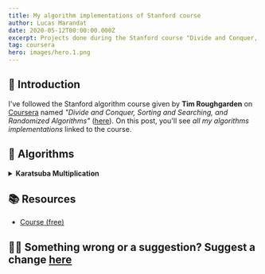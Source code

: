 ```yaml
---
title: My algorithm implementations of Stanford course
author: Lucas Marandat
date: 2020-05-12T00:00:00.000Z
excerpt: Projects done during the Stanford course "Divide and Conquer, Sorting and Searching, and Randomized Algorithms".
tag: coursera
hero: images/hero.1.png
---
```


## 🚀 Introduction

I've followed the Stanford algorithm course given by **Tim Roughgarden** on [Coursera](https://www.coursera.org/) named _"Divide and Conquer, Sorting and Searching, and Randomized Algorithms"_ ([here](https://www.coursera.org/learn/algorithms-divide-conquer#syllabus)). On this post, you'll see _all my algorithms implementations_ linked to the course.

## 🧩 Algorithms

<details>
<summary>
<b>Karatsuba Multiplication</b>
</summary>

<br />

### Explanation

Based on [Karatsuba](https://en.wikipedia.org/wiki/Karatsuba_algorithm) notice :

Let $x$ and $y$ be represented as $n$-digit strings. For any positive integer $m \lt n$, one can write the two given numbers as :

$$
x=x_{1}*10^{m}+x_{0}
\\y=y_{1}*10^{m}+y_{0}
$$

**Example**, for $x = 123$ and $y = 54 = 054$ we have $n = 3$ (as we have 3 digits). Take $m = \frac{3}{2} \approx 2$, we can write both as follow :

$$
x = 1_{(x_1)} * 10^2 + 23_{(x_0)}
\\y = 0_{(y_1)} * 10^2 + 54_{(y_0)}
$$

<br />

[Karatsuba](https://fr.wikipedia.org/wiki/Anatolii_Alexevich_Karatsuba) notices that :

$$
\begin{array}{c}
x * y &=& (x_{1}10^{m}+x_{0})(y_{1}10^{m}+y_{0})
\\x * y &=& x_{1}y_110^{2m} + (x_1y_0 + x_0y_1)10^m + x_0y_0
\\
\end{array}
$$

<br />

Let's write :

- $z_0=x_1y_1$
- $z_1=x_0y_0$
- $z_2=x_1y_0 + x_0y_1 = (x_1+x_0)(y_1+y_0) - z_0 - z_1$

We can easily see that initial product ($x*y$) has been reduced to a **smaller products** :

- $x_1y_1$
- $x_0y_0$
- $(x_1+x_0)(y_1+y_0)$

So, this algorithm is based on the known paradigm **"divide and conquer"** where an initial problem is broken down into smaller sub-problems.

### Implementation

To implement this algorithm, I'll treat the **numbers as a string**. For instance: $123$ will be handled as `'123'`. The implementation has been made in **python** because it allows more readable code. First, we define some **utils functions**:

<details>
<summary>
<i>normalize_number(x, y)</i>
</summary>

<br />

This function will be used to **resize the input numbers** to ensure both of them have the **same size**.

```python
def normalize_number(x, y):
  """Resize x or y by padding-left '0' to get the same size to both.

  Args:
    x (str): number 1
    y (str): number 2

  Returns:
    str, str: the padded numbers

  Example:
    >>> normalize_number('12', '1234')
    ('0012', '1234')
    >>> normalize_number('1', '1234')
    ('0001', '1234')
  """
  n = max(len(x), len(y))
  return '0'*(n-len(x)) + x, '0'*(n-len(y)) + y
```

</details>

<details>
<summary>
<i>is_valid_number(nb)</i>
</summary>

<br />

This function will be used to **check** if the provided number is **valid (positive integer only)**.

```python

def is_valid_number(nb):
  """Check if the provided number is a valid number.

  Args:
    nb (str): number

  Returns:
    bool: True if the provided number is valid else False

  Example:
    >>> is_valid_number('123')
    True
    >>> is_valid_number('zfef')
    False
  """
  for digit in nb:
    if ord(digit) < ord('0') or ord(digit) > ord('9'):
      return False
  return True
```

</details>

<details>
<summary>
<i>trim_left_number(nb)</i>
</summary>

<br />

This function will be used to **remove** useless **zeros** of the provided number.

```python
def trim_left_number(nb):
  """Trim left zeros of the provided number.

  Args:
    nb (str | char[]) number

  Returns:
    str | char[]: trimmed nuber

  Example:
    >>> trim_left_number('000120')
    '120'
    >>> trim_left_number('0000')
    '0'
    >>> trim_left_number(['0', '1'])
    ['1']
  """
  i = 0
  while i < len(nb) - 1 and nb[i] == '0':
    i += 1
  return nb[i:]
```

</details>

<details>
<summary>
<i>pow10(x, n)</i>
</summary>

<br />

This function will be used to implement **10 power** on string numbers.

```python
def pow10(x, n):
  """String implementation of x*10^n.

  Args:
    x (str): the number
    n (number): the power of 10

  Returns:
    str

  Example:
    >>> pow10('2', 2)
    '200'
  """
  return x+'0'*n
```

</details>

<details>
<summary>
<i>char_to_int(c)</i>
</summary>

<br />

This function will be used to **transform char** value **into a integer**.

```python
def char_to_int(c):
  """Cast character c into integer

  Args:
    c (char): the character

  Returns:
    int

  Example:
    >>> char_to_int('1')
    1
    >>> char_to_int('9')
    9
  """
  return ord(c) - ord('0')
```

</details>

<details>
<summary>
<i>add_carry(number, start_index=None)</i>
</summary>

<br />

This function will be used to **add carry** of the provided number at **start_index** (by default to the unit).

```python
def add_carry(number, start_index=None):
  """Add carry.

  Args:
    number (str): The number
    start_index (int, optional): the starting index (reversed order)

  Returns:
    str: the carried number

  Example:
    >>> add_carry('99')
    '100'
    >>> add_carry('990', 1)
    '1000'
    >>> add_carry('999', 2)
    '1099'
  """
  n = len(number)
  i = n - start_index if start_index else n # reverse order (from right to left)
  result = ['0'] + list(number)
  while result[i] == '9':
    result[i] = '0'
    i -= 1
  result[i] = str(char_to_int(result[i]) + 1)
  return ''.join(trim_left_number(result))
```

</details>

<details>
<summary>
<i>split_at(x, index)</i>
</summary>

<br />

This function will be used to **split a number** at the provided index.

```python
def split_at(x, index):
  """Split the number at index into 2 pieces.

  Args:
    x (str): the number
    index (int): index to split (x in [0, len(x)[)

  Return:
    str, str

  Example:
    >>> split_at('123', 1)
    ('1', '23')
  """
  return x[:index], x[index:]
```

</details>

Then, we must define an important function `add` to handle **additions between string numbers**.

```python
def add(*numbers):
  """Addition all numbers.

  Args:
    x_1 (str): number 1
    ...
    x_k (str): number k

  Returns:
    str: result

  Example:
    >>> add('33', '7', '1')
    '41'
    >>> add('999', '1', '22')
    '1022'
  """
  n = max(map(len, numbers))
  result = ['0'] * n
  for number in numbers:
    for i, digit in enumerate(number[::-1]):
      # as the number is reversed index 0 correspond to n-1
      index = n-i-1
      # add two units
      res = char_to_int(result[index]) + char_to_int(digit)
      # get the unit (eg. 18 % 10 = 8)
      result[index] = str(res % 10)
      if res >= 10:
        # if has ten, add carry at i+1 (from the right) to the result
        result = list(add_carry(result, i+1))
        n = len(result)
  return ''.join(trim_left_number(result))
```

I hope the code is self-explained, we just **add digits** from **right to left** (this is why we enumerate `numbers[::-1]`) and handle any carry by calling `add_carry` each time the result of digit addition $res \ge 10$.

To finish, we have all the necessaries functions to write our **Karatsuba Algorithm implementation**:

```python
def karatsuba(x, y):
  """Multiply x*y with the karatsuba algorithm.

  Args:
    x (str): number 1
    y (str): number 2

  Returns:
    str: x*y result

  Example:
    >>> karatsuba('2', '24')
    '48'
    >>> karatsuba('123456789', '2345')
    '289506170205'
  """
  if len(x) != len(y):
    x, y = normalize_number(x, y)

  if len(x) == 1:
    return str(char_to_int(x) * char_to_int(y))

  n = len(x)
  m = math.floor(n / 2) # nb digits / 2

  # eg. x=123, n=3, m=1, x=12*10+3, we split at index n-m=3-1=2.
  x0, x1 = split_at(x, n-m)
  y0, y1 = split_at(y, n-m)

  z0 = karatsuba(x0, y0)
  z1 = karatsuba(x1, y1)
  z2 = add(karatsuba(x1, y0), karatsuba(x0, y1)) # @todo reduce this into one karatsuba call: (x0+x1)(y0+y1) - z0 - z1
  return add(pow10(z0, 2*m), pow10(z2, m), z1)
```

### Demo

<iframe height="400px" width="100%" src="https://repl.it/@lucasmrdt/karatsuba-algorithm?lite=true&outputonly=true" scrolling="no" frameborder="no" allowtransparency="true" allowfullscreen="true" sandbox="allow-forms allow-pointer-lock allow-popups allow-same-origin allow-scripts allow-modals"></iframe>

</details>

## 📚 Resources

- [Course (free)](https://www.coursera.org/learn/algorithms-divide-conquer#syllabus)

## ✍🏻 Something wrong or a suggestion? Suggest a change [here](https://github.com/lucasmrdt/personal-blog/blob/master/content/posts/2020-05-12-Algorithms/index.md)
